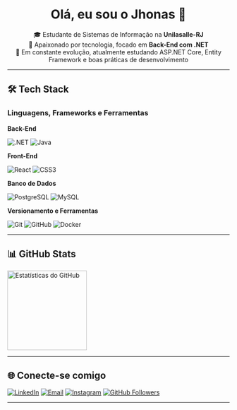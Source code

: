 <h1 align="center">Olá, eu sou o Jhonas 👋</h1>

<p align="center">
🎓 Estudante de Sistemas de Informação na <strong>Unilasalle-RJ</strong><br>
🧠 Apaixonado por tecnologia, focado em <strong>Back-End com .NET</strong><br>
🚀 Em constante evolução, atualmente estudando ASP.NET Core, Entity Framework e boas práticas de desenvolvimento
</p>

---

## 🛠️ Tech Stack

### Linguagens, Frameworks e Ferramentas

**Back-End**
  
![.NET](https://img.shields.io/badge/.NET-5C2D91?style=for-the-badge&logo=.net&logoColor=white)
![Java](https://img.shields.io/badge/Java-ED8B00?style=for-the-badge&logo=openjdk&logoColor=white)

**Front-End**

![React](https://img.shields.io/badge/react-%2320232a.svg?style=for-the-badge&logo=react&logoColor=%2361DAFB)
![CSS3](https://img.shields.io/badge/CSS3-1572B6?style=for-the-badge&logo=css3&logoColor=white)

**Banco de Dados**

![PostgreSQL](https://img.shields.io/badge/PostgreSQL-316192?style=for-the-badge&logo=postgresql&logoColor=white)
![MySQL](https://img.shields.io/badge/mysql-%2300f.svg?style=for-the-badge&logo=mysql&logoColor=white)

**Versionamento e Ferramentas**

![Git](https://img.shields.io/badge/Git-E34F26?style=for-the-badge&logo=git&logoColor=white)
![GitHub](https://img.shields.io/badge/GitHub-100000?style=for-the-badge&logo=github&logoColor=white)
![Docker](https://img.shields.io/badge/Docker-0db7ed?style=for-the-badge&logo=docker&logoColor=white)

---

## 📊 GitHub Stats

<a href="https://github.com/jhonasgomesdev">
  <img height="180em" src="https://github-readme-stats.vercel.app/api?username=jhonasgomesdev&show_icons=true&theme=highcontrast&count_private=true" alt="Estatísticas do GitHub" />
</a>

---

## 🌐 Conecte-se comigo

[![LinkedIn](https://img.shields.io/badge/-LinkedIn-0077B5?style=flat-square&logo=linkedin&logoColor=white)](https://www.linkedin.com/in/jhonasgomes/)
[![Email](https://img.shields.io/badge/-Email-red?style=flat-square&logo=gmail&logoColor=white)](mailto:jhonas.prodev@gmail.com)
[![Instagram](https://img.shields.io/badge/-Instagram-E4405F?style=flat-square&logo=instagram&logoColor=white)](https://www.instagram.com/yunas_gomes/)
[![GitHub Followers](https://img.shields.io/github/followers/jhonasgomesdev?label=follow&style=social)](https://github.com/jhonasgomesdev)

---
